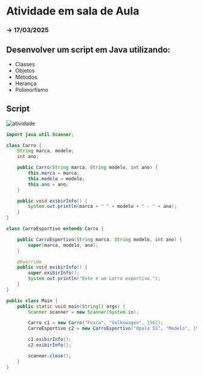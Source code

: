 # Atividade em sala de Aula 
### -> 17/03/2025

## Desenvolver um script em Java utilizando:

* Classes
* Objetos
* Métodos
* Herança
* Polimorfismo

## Script

![atividade](https://github.com/user-attachments/assets/1a1e4c4b-b0df-4aa9-b861-842115eba93a)


```java
import java.util.Scanner;

class Carro {
    String marca, modelo;
    int ano;

    public Carro(String marca, String modelo, int ano) {
        this.marca = marca;
        this.modelo = modelo;
        this.ano = ano;
    }

    public void exibirInfo() {
        System.out.println(marca + " " + modelo + " - " + ano);
    }
}

class CarroEsportivo extends Carro {

    public CarroEsportivo(String marca, String modelo, int ano) {
        super(marca, modelo, ano);
    }

    @Override
    public void exibirInfo() {
        super.exibirInfo();
        System.out.println("Este é um carro esportivo.");
    }
}

public class Main {
    public static void main(String[] args) {
        Scanner scanner = new Scanner(System.in);

        Carro c1 = new Carro("Fusca", "Volkswagen", 1962);
        CarroEsportivo c2 = new CarroEsportivo("Opala SS", "Modelo", 1971);

        c1.exibirInfo();
        c2.exibirInfo();

        scanner.close();
    }
}

